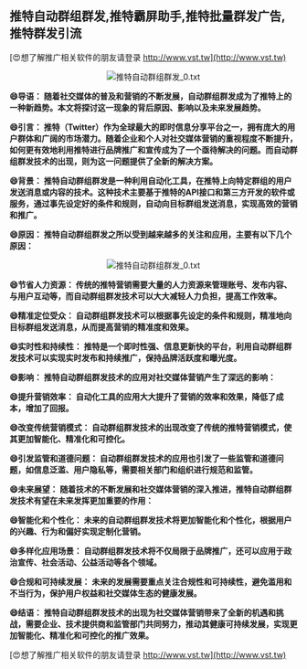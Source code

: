 ## **推特自动群组群发,推特霸屏助手,推特批量群发广告,推特群发引流**

[😍想了解推广相关软件的朋友请登录 http://www.vst.tw](http://www.vst.tw)

 <center><img src="https://vst.tw/MP4/tuiguang/png/3.png" alt="推特自动群组群发_0.txt"></center>

**😄导语： 随着社交媒体的普及和营销的不断发展，自动群组群发成为了推特上的一种新趋势。本文将探讨这一现象的背后原因、影响以及未来发展趋势。**

**😄引言： 推特（Twitter）作为全球最大的即时信息分享平台之一，拥有庞大的用户群体和广阔的市场潜力。随着企业和个人对社交媒体营销的重视程度不断提升，如何更有效地利用推特进行品牌推广和宣传成为了一个亟待解决的问题。而自动群组群发技术的出现，则为这一问题提供了全新的解决方案。**

**😄背景： 推特自动群组群发是一种利用自动化工具，在推特上向特定群组的用户发送消息或内容的技术。这种技术主要基于推特的API接口和第三方开发的软件或服务，通过事先设定好的条件和规则，自动向目标群组发送消息，实现高效的营销和推广。**

**😄原因： 推特自动群组群发之所以受到越来越多的关注和应用，主要有以下几个原因：**

 <center><img src="https://vst.tw/MP4/tuiguang/png/6.png" alt="推特自动群组群发_0.txt"></center>

**😄节省人力资源： 传统的推特营销需要大量的人力资源来管理账号、发布内容、与用户互动等，而自动群组群发技术可以大大减轻人力负担，提高工作效率。**

**😄精准定位受众： 自动群组群发技术可以根据事先设定的条件和规则，精准地向目标群组发送消息，从而提高营销的精准度和效果。**

**😄实时性和持续性： 推特是一个即时性强、信息更新快的平台，利用自动群组群发技术可以实现实时发布和持续推广，保持品牌活跃度和曝光度。**

**😄影响： 推特自动群组群发技术的应用对社交媒体营销产生了深远的影响：**

**😄提升营销效率： 自动化工具的应用大大提升了营销的效率和效果，降低了成本，增加了回报。**

**😄改变传统营销模式： 自动群组群发技术的出现改变了传统的推特营销模式，使其更加智能化、精准化和可控化。**

**😄引发监管和道德问题： 自动群组群发技术的应用也引发了一些监管和道德问题，如信息泛滥、用户隐私等，需要相关部门和组织进行规范和监管。**

**😄未来展望： 随着技术的不断发展和社交媒体营销的深入推进，推特自动群组群发技术有望在未来发挥更加重要的作用：**

**😄智能化和个性化： 未来的自动群组群发技术将更加智能化和个性化，根据用户的兴趣、行为和偏好实现定制化营销。**

**😄多样化应用场景： 自动群组群发技术将不仅局限于品牌推广，还可以应用于政治宣传、社会活动、公益活动等各个领域。**

**😄合规和可持续发展： 未来的发展需要重点关注合规性和可持续性，避免滥用和不当行为，保护用户权益和社交媒体生态的健康发展。**

**😄结语： 推特自动群组群发技术的出现为社交媒体营销带来了全新的机遇和挑战，需要企业、技术提供商和监管部门共同努力，推动其健康可持续发展，实现更加智能化、精准化和可控化的推广效果。**

[😍想了解推广相关软件的朋友请登录 http://www.vst.tw](http://www.vst.tw)




